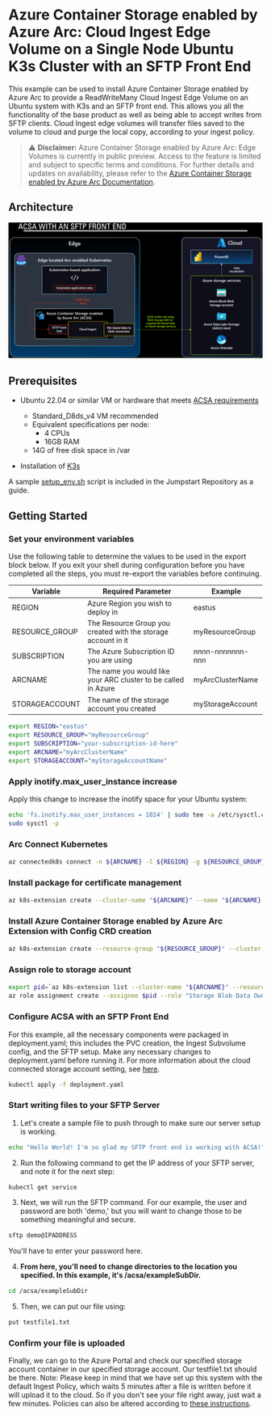 # Azure Container Storage enabled by Azure Arc: Cloud Ingest Edge Volume on a Single Node Ubuntu K3s Cluster with an SFTP Front End

This example can be used to install Azure Container Storage enabled by Azure Arc to provide a ReadWriteMany Cloud Ingest Edge Volume on an Ubuntu system with K3s and an SFTP front end. This allows you all the functionality of the base product as well as being able to accept writes from SFTP clients. 
Cloud Ingest edge volumes will transfer files saved to the volume to cloud and purge the local copy, according to your ingest policy. 

> ⚠️ **Disclaimer:** Azure Container Storage enabled by Azure Arc: Edge Volumes is currently in public preview. Access to the feature is limited and subject to specific terms and conditions. For further details and updates on availability, please refer to the [Azure Container Storage enabled by Azure Arc Documentation](https://learn.microsoft.com/azure/azure-arc/container-storage/).

## Architecture

![Azure Container Storage enabled by Azure Arc Diagram.](./acsaedgevolarch.png)

## Prerequisites

* Ubuntu 22.04 or similar VM or hardware that meets [ACSA requirements](https://learn.microsoft.com/azure/azure-arc/container-storage/prepare-linux#minimum-hardware-requirements)
  * Standard_D8ds_v4 VM recommended
  * Equivalent specifications per node:
    * 4 CPUs
    * 16GB RAM
  * 14G of free disk space in /var

* Installation of [K3s](https://docs.k3s.io/quick-start)

A sample [setup_env.sh](./setup_env.sh) script is included in the Jumpstart Repository as a guide. 

## Getting Started

### Set your environment variables
Use the following table to determine the values to be used in the export block below. If you exit your shell during configuration before you have completed all the steps, you must re-export the variables before continuing.  

|Variable        | Required Parameter                                             | Example |
|----------------|----------------------------------------------------------------|-----------------|
|REGION          | Azure Region you wish to deploy in                             | eastus          |
|RESOURCE_GROUP  | The Resource Group you created with the storage account in it  | myResourceGroup |
|SUBSCRIPTION    | The Azure Subscription ID you are using                        | nnnn-nnnnnnn-nnn|
|ARCNAME        | The name you would like your ARC cluster to be called in Azure | myArcClusterName|
|STORAGEACCOUNT  | The name of the storage account you created                    | myStorageAccount|

```bash
export REGION="eastus"
export RESOURCE_GROUP="myResourceGroup"
export SUBSCRIPTION="your-subscription-id-here"
export ARCNAME="myArcClusterName"
export STORAGEACCOUNT="myStorageAccountName"
```

### Apply inotify.max_user_instance increase

Apply this change to increase the inotify space for your Ubuntu system: 

```bash
echo 'fs.inotify.max_user_instances = 1024' | sudo tee -a /etc/sysctl.conf
sudo sysctl -p
```

### Arc Connect Kubernetes

```bash
az connectedk8s connect -n ${ARCNAME} -l ${REGION} -g ${RESOURCE_GROUP} --subscription ${SUBSCRIPTION}
```

### Install package for certificate management

```bash
az k8s-extension create --cluster-name "${ARCNAME}" --name "${ARCNAME}-certmgr" --resource-group "${RESOURCE_GROUP}" --cluster-type connectedClusters --release-train preview --extension-type microsoft.iotoperations.platform --scope cluster --release-namespace cert-manager
```

### Install Azure Container Storage enabled by Azure Arc Extension with Config CRD creation

```bash
az k8s-extension create --resource-group "${RESOURCE_GROUP}" --cluster-name "${ARCNAME}" --cluster-type connectedClusters --name "acsa-`mktemp -u XXXXXX`" --extension-type microsoft.arc.containerstorage --config feature.diskStorageClass="default,local-path" --config  edgeStorageConfiguration.create=true
```

### Assign role to storage account

```bash
export pid=`az k8s-extension list --cluster-name "${ARCNAME}" --resource-group "${RESOURCE_GROUP}" --cluster-type connectedClusters | jq --arg extType "microsoft.arc.containerstorage" 'map(select(.extensionType == $extType)) | .[] | .identity.principalId' -r`
az role assignment create --assignee $pid --role "Storage Blob Data Owner" --scope "/subscriptions/${SUBSCRIPTION}/resourceGroups/${RESOURCE_GROUP}/providers/Microsoft.Storage/storageAccounts/${STORAGEACCOUNT}"
```

### Configure ACSA with an SFTP Front End

For this example, all the necessary components were packaged in deployment.yaml; this includes the PVC creation, the Ingest Subvolume config, and the SFTP setup. Make any necessary changes to deployment.yaml before running it. For more information about the cloud connected storage account setting, see [here](https://learn.microsoft.com/azure/azure-arc/container-storage/cloud-ingest-edge-volume-configuration?tabs=portal#attach-subvolume-to-edge-volume).

```bash
kubectl apply -f deployment.yaml
```

### Start writing files to your SFTP Server

1. Let's create a sample file to push through to make sure our server setup is working.
   
 ```bash
 echo "Hello World! I'm so glad my SFTP front end is working with ACSA!" > testfile1.txt
 ```

2. Run the following command to get the IP address of your SFTP server, and note it for the next step:
   
 ```bash
 kubectl get service
 ```

3. Next, we will run the SFTP command. For our example, the user and password are both 'demo,' but you will want to change those to be something meaningful and secure.
   
 ```bash
 sftp demo@IPADDRESS
 ```

You'll have to enter your password here.

4. **From here, you'll need to change directories to the location you specified. In this example, it's /acsa/exampleSubDir.**
   
 ```bash
 cd /acsa/exampleSubDir
 ```

5. Then, we can put our file using:
   
 ```bash
 put testfile1.txt
 ```

### Confirm your file is uploaded

Finally, we can go to the Azure Portal and check our specified storage account container in our specified storage account. Our testfile1.txt should be there.
Note: Please keep in mind that we have set up this system with the default Ingest Policy, which waits 5 minutes after a file is written before it will upload it to the cloud. So if you don't see your file right away, just wait a few minutes. Policies can also be altered according to [these instructions](https://learn.microsoft.com/azure/azure-arc/container-storage/cloud-ingest-edge-volume-configuration?tabs=portal#optional-modify-the-ingestpolicy-from-the-default).
